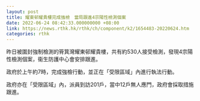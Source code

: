 ```yaml
---
layout: post
title: 耀東邨耀貴樓完成強檢　當局跟進4宗陽性檢測個案
date: 2022-06-24 08:42:33.000000000 +08:00
link: https://news.rthk.hk/rthk/ch/component/k2/1654483-20220624.htm
categories: rthk
---
```


昨日被圍封強制檢測的筲箕灣耀東邨耀貴樓，共有約530人接受檢測，發現4宗陽性檢測個案，衞生防護中心會安排跟進。

政府於上午約7時，完成強檢行動，並正在「受限區域」內進行執法行動。

政府亦在「受限區域」內，派員到訪201戶，當中12戶無人應門，政府會採取措施跟進。
